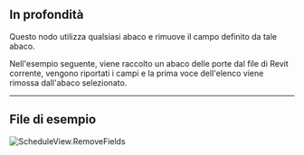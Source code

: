 ## In profondità
Questo nodo utilizza qualsiasi abaco e rimuove il campo definito da tale abaco.

Nell'esempio seguente, viene raccolto un abaco delle porte dal file di Revit corrente, vengono riportati i campi e la prima voce dell'elenco viene rimossa dall'abaco selezionato.

___
## File di esempio

![ScheduleView.RemoveFields](./Revit.Elements.Views.ScheduleView.RemoveFields_img.jpg)
